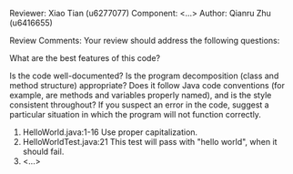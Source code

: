 Reviewer: Xiao Tian (u6277077)
Component: <...>
Author: Qianru Zhu (u6416655)

Review Comments:
Your review should address the following questions:

What are the best features of this code?


Is the code well-documented?
Is the program decomposition (class and method structure) appropriate?
Does it follow Java code conventions (for example, are methods and variables properly named), and is the style consistent throughout?
If you suspect an error in the code, suggest a particular situation in which the program will not function correctly.



1. HelloWorld.java:1-16 Use proper capitalization.
2. HelloWorldTest.java:21 This test will pass with "hello world", when it should fail.
3. <...>